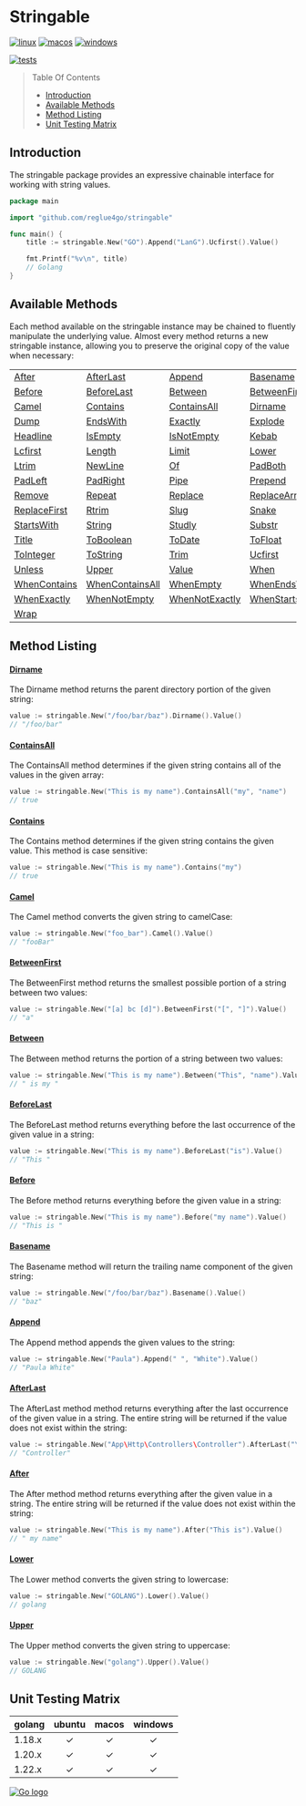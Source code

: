# Stringable

[![linux](https://img.shields.io/static/v1?label=linux&message=✓&color=green&logo=linux)](#top)
[![macos](https://img.shields.io/static/v1?label=macos&message=✓&color=green&logo=apple)](#top)
[![windows](https://img.shields.io/static/v1?label=windows&message=✓&color=green&logo=windows10)](#top)

[![tests](https://img.shields.io/static/v1?label=coverage&message=100%&color=green&logo=coveralls)](#top)

> Table Of Contents
>
> -   [Introduction](#introduction)
> -   [Available Methods](#available-methods)
> -   [Method Listing](#method-listing)
> -   [Unit Testing Matrix](#unit-testing-matrix)

## Introduction

The stringable package provides an expressive chainable interface for working with string values.

```go
package main

import "github.com/reglue4go/stringable"

func main() {
	title := stringable.New("GO").Append("LanG").Ucfirst().Value()

	fmt.Printf("%v\n", title)
	// Golang
}

```

## Available Methods

Each method available on the stringable instance may be chained to fluently manipulate the underlying value.
Almost every method returns a new stringable instance, allowing you to preserve the original copy of the value when necessary:

|                               |                                     |                                   |                                   |
| ----------------------------- | ----------------------------------- | --------------------------------- | --------------------------------- |
| [After](#after)               | [AfterLast](#afterLast)             | [Append](#append)                 | [Basename](#basename)             |
| [Before](#before)             | [BeforeLast](#beforeLast)           | [Between](#between)               | [BetweenFirst](#betweenFirst)     |
| [Camel](#camel)               | [Contains](#contains)               | [ContainsAll](#containsAll)       | [Dirname](#dirname)               |
| [Dump](#dump)                 | [EndsWith](#endsWith)               | [Exactly](#exactly)               | [Explode](#explode)               |
| [Headline](#headline)         | [IsEmpty](#isEmpty)                 | [IsNotEmpty](#isNotEmpty)         | [Kebab](#Kebab)                   |
| [Lcfirst](#lcfirst)           | [Length](#length)                   | [Limit](#limit)                   | [Lower](#lower)                   |
| [Ltrim](#ltrim)               | [NewLine](#newLine)                 | [Of](#Of)                         | [PadBoth](#padBoth)               |
| [PadLeft](#padLeft)           | [PadRight](#padRight)               | [Pipe](#pipe)                     | [Prepend](#prepend)               |
| [Remove](#remove)             | [Repeat](#repeat)                   | [Replace](#replace)               | [ReplaceArray](#replaceArray)     |
| [ReplaceFirst](#replaceFirst) | [Rtrim](#rtrim)                     | [Slug](#slug)                     | [Snake](#snake)                   |
| [StartsWith](#startsWith)     | [String](#string)                   | [Studly](#studly)                 | [Substr](#substr)                 |
| [Title](#title)               | [ToBoolean](#toBoolean)             | [ToDate](#toDate)                 | [ToFloat](#toFloat)               |
| [ToInteger](#toInteger)       | [ToString](#toString)               | [Trim](#trim)                     | [Ucfirst](#ucfirst)               |
| [Unless](#unless)             | [Upper](#upper)                     | [Value](#value)                   | [When](#when)                     |
| [WhenContains](#whenContains) | [WhenContainsAll](#whenContainsAll) | [WhenEmpty](#whenEmpty)           | [WhenEndsWith](#whenEndsWith)     |
| [WhenExactly](#whenExactly)   | [WhenNotEmpty](#whenNotEmpty)       | [WhenNotExactly](#whenNotExactly) | [WhenStartsWith](#whenStartsWith) |
| [Wrap](#wrap)                 |                                     |                                   |                                   |

## Method Listing

#### [Dirname](#available-methods)

The Dirname method returns the parent directory portion of the given string:

```go
value := stringable.New("/foo/bar/baz").Dirname().Value()
// "/foo/bar"
```

#### [ContainsAll](#available-methods)

The ContainsAll method determines if the given string contains all of the values in the given array:

```go
value := stringable.New("This is my name").ContainsAll("my", "name")
// true
```

#### [Contains](#available-methods)

The Contains method determines if the given string contains the given value. This method is case sensitive:

```go
value := stringable.New("This is my name").Contains("my")
// true
```

#### [Camel](#available-methods)

The Camel method converts the given string to camelCase:

```go
value := stringable.New("foo_bar").Camel().Value()
// "fooBar"
```

#### [BetweenFirst](#available-methods)

The BetweenFirst method returns the smallest possible portion of a string between two values:

```go
value := stringable.New("[a] bc [d]").BetweenFirst("[", "]").Value()
// "a"
```

#### [Between](#available-methods)

The Between method returns the portion of a string between two values:

```go
value := stringable.New("This is my name").Between("This", "name").Value()
// " is my "
```

#### [BeforeLast](#available-methods)

The BeforeLast method returns everything before the last occurrence of the given value in a string:

```go
value := stringable.New("This is my name").BeforeLast("is").Value()
// "This "
```

#### [Before](#available-methods)

The Before method returns everything before the given value in a string:

```go
value := stringable.New("This is my name").Before("my name").Value()
// "This is "
```

#### [Basename](#available-methods)

The Basename method will return the trailing name component of the given string:

```go
value := stringable.New("/foo/bar/baz").Basename().Value()
// "baz"
```

#### [Append](#available-methods)

The Append method appends the given values to the string:

```go
value := stringable.New("Paula").Append(" ", "White").Value()
// "Paula White"
```

#### [AfterLast](#available-methods)

The AfterLast method method returns everything after the last occurrence of the given value in a string. The entire string will be returned if the value does not exist within the string:

```go
value := stringable.New("App\Http\Controllers\Controller").AfterLast("\\").Value()
// "Controller"
```

#### [After](#available-methods)

The After method method returns everything after the given value in a string. The entire string will be returned if the value does not exist within the string:

```go
value := stringable.New("This is my name").After("This is").Value()
// " my name"
```

#### [Lower](#available-methods)

The Lower method converts the given string to lowercase:

```go
value := stringable.New("GOLANG").Lower().Value()
// golang
```

#### [Upper](#available-methods)

The Upper method converts the given string to uppercase:

```go
value := stringable.New("golang").Upper().Value()
// GOLANG
```

## Unit Testing Matrix

| golang | ubuntu | macos | windows |
| :----- | :----: | :---: | :-----: |
| 1.18.x |   ✓    |   ✓   |    ✓    |
| 1.20.x |   ✓    |   ✓   |    ✓    |
| 1.22.x |   ✓    |   ✓   |    ✓    |

[![Go logo](https://reglue4go.github.io/docs/img/go/Go-Logo_Blue.svg 'Scroll up')](#top)
